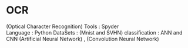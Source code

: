 # OCR
(Optical Character Recognition) 
Tools :  Spyder  
Language : Python 
DataSets : (Mnist and SVHN)
classification : ANN and CNN (Artificial Neural Network) , (Convolution Neural Network)
